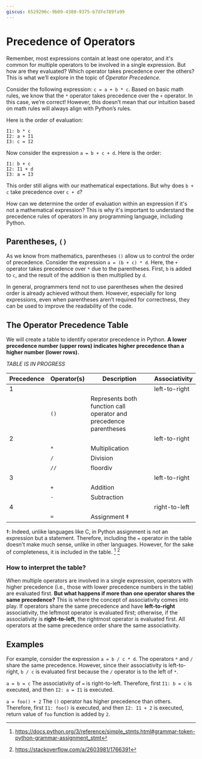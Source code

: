 ```yaml
---
giscus: 6529296c-9b09-4380-9375-b7dfe789fa99
---
```


# Precedence of Operators

Remember, most expressions contain at least one operator, and it's common for
multiple operators to be involved in a single expression. But how are they
evaluated? Which operator takes precedence over the others? This is what we’ll
explore in the topic of *Operator Precedence*.

Consider the following expression: `c = a + b * c`. Based on basic math rules,
we know that the `*` operator takes precedence over the `+` operator. In this
case, we’re correct! However, this doesn’t mean that our intuition based on math
rules will always align with Python’s rules.

Here is the order of evaluation:

```text
I1: b * c
I2: a + I1
I3: c = I2
```

Now consider the expression `a = b + c + d`. Here is the order:

```text
I1: b + c
I2: I1 + d
I3: a = I3
```

This order still aligns with our mathematical expectations. But why does `b + c`
take precedence over `c + d`?

How can we determine the order of evaluation within an expression if it's not a
mathematical expression? This is why it's important to understand the precedence
rules of operators in any programming language, including Python.

## Parentheses, `()`

As we know from mathematics, parentheses `()` allow us to control the order of
precedence. Consider the expression `a = (b + c) * d`. Here, the `+` operator
takes precedence over `*` due to the parentheses. First, `b` is added to `c`,
and the result of the addition is then multiplied by `d`.

In general, programmers tend not to use parentheses when the desired order is
already achieved without them. However, especially for long expressions, even
when parentheses aren’t required for correctness, they can be used to improve
the readability of the code.

## The Operator Precedence Table

We will create a table to identify operator precedence in Python. **A lower
precedence number (upper rows) indicates higher precedence than a higher number
(lower rows).**

*TABLE IS IN PROGRESS*

| Precedence | Operator(s) | Description                                                       | Associativity |
|------------|-------------|-------------------------------------------------------------------|---------------|
| 1          |             |                                                                   | left-to-right |
|            | `()`        | Represents both function call operator and precedence parentheses |               |
| 2          |             |                                                                   | left-to-right |
|            | `*`         | Multiplication                                                    |               |
|            | `/`         | Division                                                          |               |
|            | `//`        | floordiv                                                          |               |
| 3          |             |                                                                   | left-to-right |
|            | `+`         | Addition                                                          |               |
|            | `-`         | Subtraction                                                       |               |
| 4          |             |                                                                   | right-to-left |
|            | `=`         | Assignment ‡                                                      |               |

‡: Indeed, unlike languages like C, in Python assignment is not an expression
but a statement. Therefore, including the `=` operator in the table doesn't make
much sense, unlike in other languages. However, for the sake of completeness, it
is included in the table. [^1f] [^2f]

### How to interpret the table?

When multiple operators are involved in a single expression, operators with
higher precedence (i.e., those with lower precedence numbers in the table) are
evaluated first. **But what happens if more than one operator shares the same
precedence?** This is where the concept of associativity comes into play. If
operators share the same precedence and have **left-to-right** associativity,
the leftmost operator is evaluated first; otherwise, if the associativity is
**right-to-left**, the rightmost operator is evaluated first. All operators at
the same precedence order share the same associativity.

## Examples

For example, consider the expression `a = b / c * d`. The operators `*` and `/`
share the same precedence. However, since their associativity is left-to-right,
`b / c` is evaluated first because the `/` operator is to the left of `*`.

`a = b = c` The associativity of `=` is right-to-left. Therefore, first
`I1: b = c` is executed, and then `I2: a = I1` is executed.

`a = foo() + 2` The `()` operator has higher precedence than others. Therefore,
first `I1: foo()` is executed, and then `I2: I1 + 2` is executed, return value
of `foo` function is added by `2`.

[^1f]: <https://docs.python.org/3/reference/simple_stmts.html#grammar-token-python-grammar-assignment_stmt>
[^2f]: <https://stackoverflow.com/a/2603981/1766391>
